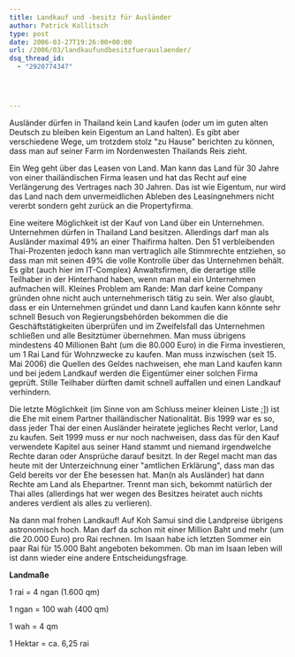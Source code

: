 ```yaml
---
title: Landkauf und -besitz für Ausländer
author: Patrick Kollitsch
type: post
date: 2006-03-27T19:26:00+00:00
url: /2006/03/landkaufundbesitzfuerauslaender/
dsq_thread_id:
  - "2920774347"




---
```

Ausl&auml;nder d&uuml;rfen in Thailand kein Land kaufen (oder um im guten alten Deutsch zu bleiben kein Eigentum an Land halten). Es gibt aber verschiedene Wege, um trotzdem stolz "zu Hause" berichten zu k&ouml;nnen, dass man auf seiner Farm im Nordenwesten Thailands Reis zieht. 

Ein Weg geht &uuml;ber das Leasen von Land. Man kann das Land f&uuml;r 30 Jahre von einer thail&auml;ndischen Firma leasen und hat das Recht auf eine Verl&auml;ngerung des Vertrages nach 30 Jahren. Das ist wie Eigentum, nur wird das Land nach dem unvermeidlichen Ableben des Leasingnehmers nicht vererbt sondern geht zur&uuml;ck an die Propertyfirma.

Eine weitere M&ouml;glichkeit ist der Kauf von Land &uuml;ber ein Unternehmen. Unternehmen d&uuml;rfen in Thailand Land besitzen. Allerdings darf man als Ausl&auml;nder maximal 49% an einer Thaifirma halten. Den 51 verbleibenden Thai-Prozenten jedoch kann man vertraglich alle Stimmrechte entziehen, so dass man mit seinen 49% die volle Kontrolle &uuml;ber das Unternehmen beh&auml;lt. Es gibt (auch hier im IT-Complex) Anwaltsfirmen, die derartige stille Teilhaber in der Hinterhand haben, wenn man mal ein Unternehmen aufmachen will. Kleines Problem am Rande: Man darf keine Company gr&uuml;nden ohne nicht auch unternehmerisch t&auml;tig zu sein. Wer also glaubt, dass er ein Unternehmen gr&uuml;ndet und dann Land kaufen kann k&ouml;nnte sehr schnell Besuch von Regierungsbeh&ouml;rden bekommen die die Gesch&auml;ftst&auml;tigkeiten &uuml;berpr&uuml;fen und im Zweifelsfall das Unternehmen schlie&szlig;en und alle Besitzt&uuml;mer &uuml;bernehmen. Man muss &uuml;brigens mindestens 40 Millionen Baht (um die 80.000 Euro) in die Firma investieren, um 1 Rai Land f&uuml;r Wohnzwecke zu kaufen. Man muss inzwischen (seit 15. Mai 2006) die Quellen des Geldes nachweisen, ehe man Land kaufen kann und bei jedem Landkauf werden die Eigent&uuml;mer einer solchen Firma gepr&uuml;ft. Stille Teilhaber d&uuml;rften damit schnell auffallen und einen Landkauf verhindern.

Die letzte M&ouml;glichkeit (im Sinne von am Schluss meiner kleinen Liste ;]) ist die Ehe mit einem Partner thail&auml;ndischer Nationalit&auml;t. Bis 1999 war es so, dass jeder Thai der einen Ausl&auml;nder heiratete jegliches Recht verlor, Land zu kaufen. Seit 1999 muss er nur noch nachweisen, dass das f&uuml;r den Kauf verwendete Kapitel aus seiner Hand stammt und niemand irgendwelche Rechte daran oder Anspr&uuml;che darauf besitzt. In der Regel macht man das heute mit der Unterzeichnung einer "amtlichen Erkl&auml;rung", dass man das Geld bereits vor der Ehe besessen hat. Man(n als Ausl&auml;nder) hat dann Rechte am Land als Ehepartner. Trennt man sich, bekommt nat&uuml;rlich der Thai alles (allerdings hat wer wegen des Besitzes heiratet auch nichts anderes verdient als alles zu verlieren).

Na dann mal frohen Landkauf! Auf Koh Samui sind die Landpreise &uuml;brigens astronomisch hoch. Man darf da schon mit einer Million Baht und mehr (um die 20.000 Euro) pro Rai rechnen. Im Isaan habe ich letzten Sommer ein paar Rai f&uuml;r 15.000 Baht angeboten bekommen. Ob man im Isaan leben will ist dann wieder eine andere Entscheidungsfrage.

**Landma&szlig;e**
  
1 rai = 4 ngan (1.600 qm)
  
1 ngan = 100 wah (400 qm)
  
1 wah = 4 qm
  
1 Hektar = ca. 6,25 rai